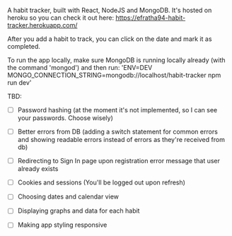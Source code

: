 A habit tracker, built with React, NodeJS and MongoDB.
It's hosted on heroku so you can check it out here: https://efratha94-habit-tracker.herokuapp.com/

After you add a habit to track, you can click on the date and mark it as completed.

To run the app locally, make sure MongoDB is running locally already (with the command 'mongod') and then run: 'ENV=DEV MONGO_CONNECTION_STRING=mongodb://localhost/habit-tracker npm run dev'

TBD:
 - [ ] Password hashing (at the moment it's not implemented, so I can see your passwords. Choose wisely)
 - [ ] Better errors from DB (adding a switch statement for common errors and showing readable errors instead of errors as they're received from db)
 - [ ] Redirecting to Sign In page upon registration error message that user already exists
 - [ ] Cookies and sessions (You'll be logged out upon refresh)
 - [ ] Choosing dates and calendar view 
 - [ ] Displaying graphs and data for each habit
 - [ ] Making app styling responsive


